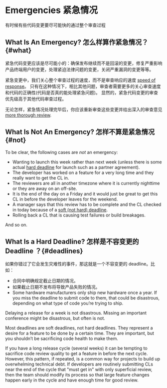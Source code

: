 # Emergencies 紧急情况

有时候有些代码变更要尽可能快的通过整个审查过程

## What Is An Emergency? 怎么样算作紧急情况？ {#what}

紧急代码变更应该是尽可能小的：确保发布继续而不是回滚的变更，修复严重影响产品终端用户的变更，处理紧迫法律问题的变更，关闭严重漏洞的变更等等。

紧急变更中，我们关心整个审查过程的速度，而不是审查响应的速度 [speed of response](reviewer/speed.md)。
只有在这种情况下，相比其他问题，审查者需要更多的关心审查速度和代码的正确性(代码是否真的能处理紧急问题)。
显然的，紧急代码变更的审查优先级高于其他代码审查过程。

无论怎样，紧急情况处理完毕后，你应该重新审查这些变更并给出深入的审查意见 [more thorough review](reviewer/looking-for.md).

## What Is Not An Emergency? 怎样不算是紧急情况 {#not}

To be clear, the following cases are *not* an emergency:

-   Wanting to launch this week rather than next week (unless there is some
    actual [hard deadline](#deadlines) for launch such as a partner agreement).
-   The developer has worked on a feature for a very long time and they really
    want to get the CL in.
-   The reviewers are all in another timezone where it is currently nighttime or
    they are away on an off-site.
-   It is the end of the day on a Friday and it would just be great to get this
    CL in before the developer leaves for the weekend.
-   A manager says that this review has to be complete and the CL checked in
    today because of a [soft (not hard) deadline](#deadlines).
-   Rolling back a CL that is causing test failures or build breakages.

And so on.

## What Is a Hard Deadline? 怎样是不容变更的 Deadline ？{#deadlines}

如果你错过了它会发生灾难性的事件，那这就是一个不容变更的 deadline。比如：

-   合同中明确规定截止日期的情况。
-   如果截止日期不发布将导致产品失败的情况。
-   Some hardware manufacturers only ship new hardware once a year. If you miss
    the deadline to submit code to them, that could be disastrous, depending on
    what type of code you’re trying to ship.

Delaying a release for a week is not disastrous. Missing an important conference
might be disastrous, but often is not.

Most deadlines are soft deadlines, not hard deadlines. They represent a desire
for a feature to be done by a certain time. They are important, but you
shouldn’t be sacrificing code health to make them.

If you have a long release cycle (several weeks) it can be tempting to sacrifice
code review quality to get a feature in before the next cycle. However, this
pattern, if repeated, is a common way for projects to build up overwhelming
technical debt. If developers are routinely submitting CLs near the end of the
cycle that "must get in" with only superficial review, then the team should
modify its process so that large feature changes happen early in the cycle and
have enough time for good review.
